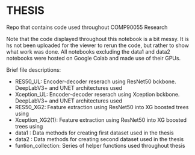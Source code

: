 # THESIS
Repo that contains code used throughout COMP90055 Research

Note that the code displayed throughout this notebook is a bit messy. It is hs not been uploaded for the viewer to rerun the code, but rather to show what work was done. All notebooks excluding the data1 and data2 notebooks were hosted on Google Colab and made use of their GPUs.

Brief file descriptions:
- RES50_UL: Encoder-decoder reserach using ResNet50 bckbone. DeepLabV3+ and UNET architectures used
- Xception_UL: Encoder-decoder reserach using Xception bckbone. DeepLabV3+ and UNET architectures used
- RES50_XG2: Feature extraction using ResNet50 into XG boosted trees using 
- Xception_XG2(1): Feature extraction using ResNet50 into XG boosted trees using
- data1 : Data methods for creating first dataset used in the thesis 
- data2 : Data methods for creating second dataset used in the thesis
- funtion_collection: Series of helper functions used throughout thesis
